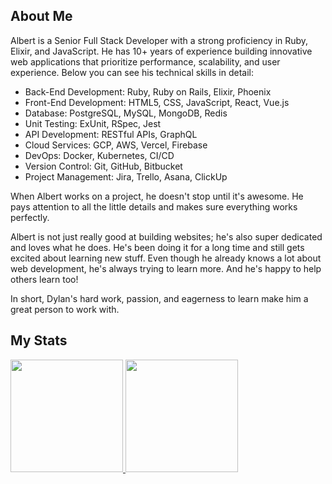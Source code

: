 ## About Me

Albert is a Senior Full Stack Developer with a strong proficiency in Ruby, Elixir, and JavaScript. He has 10+ years of experience building innovative web applications that prioritize performance, scalability, and user experience. Below you can see his technical skills in detail:

- Back-End Development: Ruby, Ruby on Rails, Elixir, Phoenix
- Front-End Development: HTML5, CSS, JavaScript, React, Vue.js
- Database: PostgreSQL, MySQL, MongoDB, Redis
- Unit Testing: ExUnit, RSpec, Jest
- API Development: RESTful APIs, GraphQL
- Cloud Services: GCP, AWS, Vercel, Firebase
- DevOps: Docker, Kubernetes, CI/CD
- Version Control: Git, GitHub, Bitbucket
- Project Management: Jira, Trello, Asana, ClickUp

When Albert works on a project, he doesn't stop until it's awesome. He pays attention to all the little details and makes sure everything works perfectly.

Albert is not just really good at building websites; he's also super dedicated and loves what he does. He's been doing it for a long time and still gets excited about learning new stuff. Even though he already knows a lot about web development, he's always trying to learn more. And he's happy to help others learn too!

In short, Dylan's hard work, passion, and eagerness to learn make him a great person to work with.

## My Stats

<p>
<a href="https://github.com/albertarcuri">
  <img height="180em" src="https://github-readme-stats-eight-theta.vercel.app/api?username=smiledev1230&show_icons=true&theme=algolia&include_all_commits=true&count_private=true"/>
  <img height="180em" src="https://github-readme-stats-eight-theta.vercel.app/api/top-langs/?username=albertarcuri&layout=compact&langs_count=8&theme=algolia"/>
</a>
</p>
